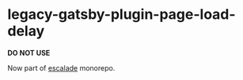 # legacy-gatsby-plugin-page-load-delay

**DO NOT USE**

Now part of [escalade](https://github.com/escaladesports/escalade/tree/master/packages/gatsby-plugin-page-load-delay) monorepo.
